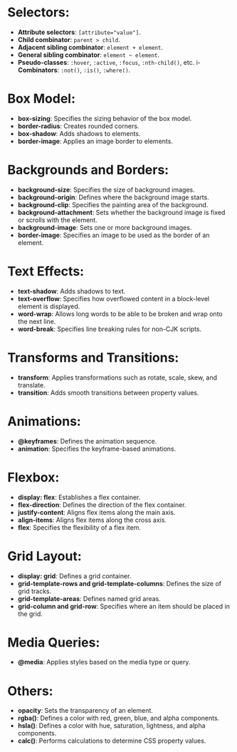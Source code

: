 # Selectors:

- **Attribute selectors**: `[attribute="value"]`.
- **Child combinator**: `parent > child`.
- **Adjacent sibling combinator**: `element + element`.
- **General sibling combinator**: `element ~ element`.
- **Pseudo-classes**: `:hover`, `:active`, `:focus`, `:nth-child()`, etc.
i- **Combinators**: `:not()`, `:is()`, `:where()`.

# Box Model:

- **box-sizing**: Specifies the sizing behavior of the box model.
- **border-radius**: Creates rounded corners.
- **box-shadow**: Adds shadows to elements.
- **border-image**: Applies an image border to elements.

# Backgrounds and Borders:

- **background-size**: Specifies the size of background images.
- **background-origin**: Defines where the background image starts.
- **background-clip**: Specifies the painting area of the background.
- **background-attachment**: Sets whether the background image is fixed or scrolls with the element.
- **background-image**: Sets one or more background images.
- **border-image**: Specifies an image to be used as the border of an element.

# Text Effects:

- **text-shadow**: Adds shadows to text.
- **text-overflow**: Specifies how overflowed content in a block-level element is displayed.
- **word-wrap**: Allows long words to be able to be broken and wrap onto the next line.
- **word-break**: Specifies line breaking rules for non-CJK scripts.

# Transforms and Transitions:

- **transform**: Applies transformations such as rotate, scale, skew, and translate.
- **transition**: Adds smooth transitions between property values.

# Animations:

- **@keyframes**: Defines the animation sequence.
- **animation**: Specifies the keyframe-based animations.

# Flexbox:

- **display: flex**: Establishes a flex container.
- **flex-direction**: Defines the direction of the flex container.
- **justify-content**: Aligns flex items along the main axis.
- **align-items**: Aligns flex items along the cross axis.
- **flex**: Specifies the flexibility of a flex item.

# Grid Layout:

- **display: grid**: Defines a grid container.
- **grid-template-rows and grid-template-columns**: Defines the size of grid tracks.
- **grid-template-areas**: Defines named grid areas.
- **grid-column and grid-row**: Specifies where an item should be placed in the grid.

# Media Queries:

- **@media**: Applies styles based on the media type or query.

# Others:

- **opacity**: Sets the transparency of an element.
- **rgba()**: Defines a color with red, green, blue, and alpha components.
- **hsla()**: Defines a color with hue, saturation, lightness, and alpha components.
- **calc()**: Performs calculations to determine CSS property values.
